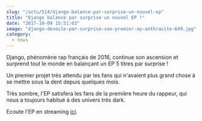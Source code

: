 ```yaml
--- 
slug: "/actu/514/django-balance-par-surprise-un-nouvel-ep"
title: "Django balance par surprise un nouvel EP !"
date: "2017-10-09 15:51:03"
image: "django-devoile-par-surprise-son-premier-ep-anthracite-649.jpg"
category:
  - news
---
```

<p>Django, phénomène rap français de 2016, continue son ascension et surprend tout le monde en balançant un EP 5 titres par surprise !</p>

<p>Un premier projet très attendu par les fans qui n'avaient plus grand chose à se mettre sous la dent depuis quelques mois.</p>

<p>Très sombre, l'EP satisfera les fans de la première heure du rappeur, qui nous a toujours habitué à des univers très dark.</p>

<p>Ecoute l'EP en streaming <a href="https://itunes.apple.com/fr/album/anthracite-ep/id1293290704">ici</a>.</p>